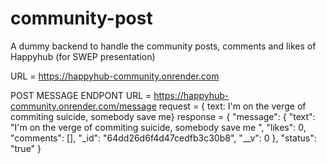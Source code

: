 # community-post
A dummy backend to handle the community posts, comments and  likes of Happyhub (for SWEP presentation)

URL = https://happyhub-community.onrender.com

POST MESSAGE ENDPONT
URL = https://happyhub-community.onrender.com/message
request = { text: I'm on the verge of commiting suicide, somebody save me}
response = {
  "message": {
    "text": "I'm on the verge of commiting suicide, somebody save me ",
    "likes": 0,
    "comments": [],
    "_id": "64dd26d6f4d47cedfb3c30b8",
    "__v": 0
  },
  "status": "true"
}
